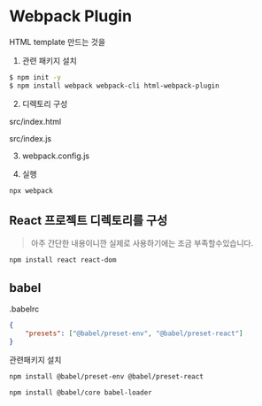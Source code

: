 # Webpack Plugin

HTML template 만드는 것을

1. 관련 패키지 설치

```sh
$ npm init -y
$ npm install webpack webpack-cli html-webpack-plugin
```

2. 디렉토리 구성

src/index.html

src/index.js

3. webpack.config.js

4. 실행

```sh
npx webpack
```

## React 프로젝트 디렉토리를 구성

> 아주 간단한 내용이니깐 실제로 사용하기에는 조금 부족할수있습니다.

```sh
npm install react react-dom
```

## babel

.babelrc

```json
{
    "presets": ["@babel/preset-env", "@babel/preset-react"]
}
```

관련패키지 설치

```sh
npm install @babel/preset-env @babel/preset-react
```

```sh
npm install @babel/core babel-loader
```
